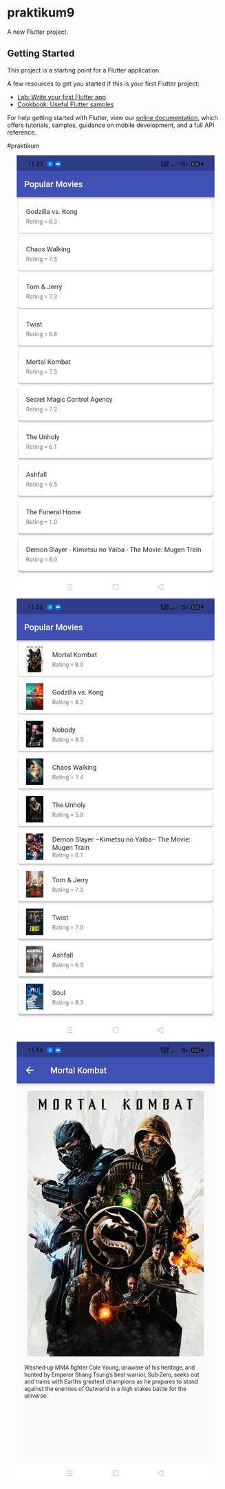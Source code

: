# praktikum9

A new Flutter project.

## Getting Started

This project is a starting point for a Flutter application.

A few resources to get you started if this is your first Flutter project:

- [Lab: Write your first Flutter app](https://flutter.dev/docs/get-started/codelab)
- [Cookbook: Useful Flutter samples](https://flutter.dev/docs/cookbook)

For help getting started with Flutter, view our
[online documentation](https://flutter.dev/docs), which offers tutorials,
samples, guidance on mobile development, and a full API reference.

#praktikum

<div align="center">
  <img src="/image/1.jpg" width"10px"</img>
 </div>
 
 <div align="center">
  <img src="/image/2.jpg" width"10px"</img>
 </div>
 
 <div align="center">
  <img src="/image/3.jpg" width"10px"</img>
 </div>
